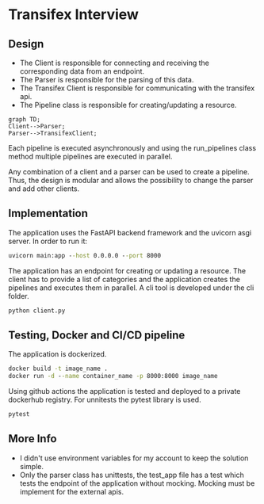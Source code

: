 # Transifex Interview

## Design
- The Client is responsible for connecting and receiving the corresponding data from an endpoint.
- The Parser is responsible for the parsing of this data.
- The Transifex Client is responsible for communicating with the transifex api.
- The Pipeline class is responsible for creating/updating a resource. 

```mermaid
graph TD;
Client-->Parser;
Parser-->TransifexClient;
```

Each pipeline is executed asynchronously and using the run_pipelines class method multiple pipelines are executed in parallel.

Any combination of a client and a parser can be used to create a pipeline. Thus, the design is modular and allows the possibility to change the parser and add other clients.


## Implementation
The application uses the FastAPI backend framework and the uvicorn asgi server.
In order to run it:
```cmd
uvicorn main:app --host 0.0.0.0 --port 8000
```

The application has an endpoint for creating or updating a resource. The client has to provide a list of categories and the application creates the pipelines and executes them in parallel. A cli tool is developed under the cli folder.
```cmd
python client.py
```

## Testing, Docker and CI/CD pipeline
The application is dockerized.
```cmd
docker build -t image_name .
docker run -d --name container_name -p 8000:8000 image_name
```
Using github actions the application is tested and deployed to a private dockerhub registry.
For unnitests the pytest library is used.
```cmd
pytest
```

## More Info
- I didn't use environment variables for my account to keep the solution simple.
- Only the parser class has unittests, the test_app file has a test which tests the endpoint
  of the application without mocking. Mocking must be implement for the external apis.
